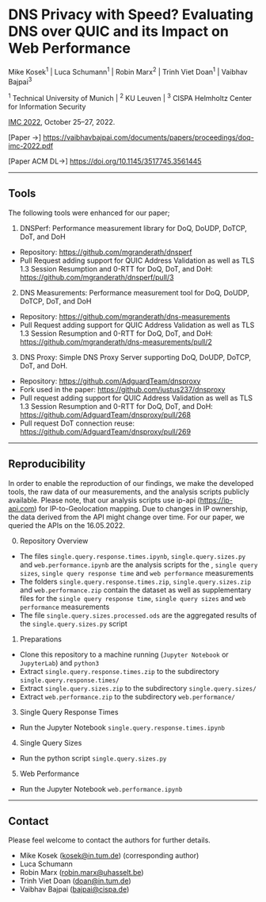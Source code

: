 # DNS Privacy with Speed? Evaluating DNS over QUIC and its Impact on Web Performance

Mike Kosek<sup>1</sup> | Luca Schumann<sup>1</sup> | Robin Marx<sup>2</sup> | Trinh Viet Doan<sup>1</sup> | Vaibhav Bajpai<sup>3</sup>

<sup>1</sup> Technical University of Munich | <sup>2</sup> KU Leuven | <sup>3</sup> CISPA Helmholtz Center for Information Security

[IMC 2022](https://conferences.sigcomm.org/imc/2022/), October 25&ndash;27, 2022.

[Paper &rarr;] https://vaibhavbajpai.com/documents/papers/proceedings/doq-imc-2022.pdf

[Paper ACM DL&rarr;] https://doi.org/10.1145/3517745.3561445

---

## Tools

The following tools were enhanced for our paper;

1. DNSPerf: Performance measurement library for DoQ, DoUDP, DoTCP, DoT, and DoH 
* Repository: https://github.com/mgranderath/dnsperf
* Pull Request adding support for QUIC Address Validation as well as TLS 1.3 Session Resumption and 0-RTT for DoQ, DoT, and DoH: https://github.com/mgranderath/dnsperf/pull/3

2. DNS Measurements: Performance measurement tool for DoQ, DoUDP, DoTCP, DoT, and DoH
* Repository: https://github.com/mgranderath/dns-measurements
* Pull Request adding support for QUIC Address Validation as well as TLS 1.3 Session Resumption and 0-RTT for DoQ, DoT, and DoH: https://github.com/mgranderath/dns-measurements/pull/2

3. DNS Proxy: Simple DNS Proxy Server supporting DoQ, DoUDP, DoTCP, DoT, and DoH. 
* Repository: https://github.com/AdguardTeam/dnsproxy
* Fork used in the paper: https://github.com/justus237/dnsproxy
* Pull request adding support for QUIC Address Validation as well as TLS 1.3 Session Resumption and 0-RTT for DoQ, DoT, and DoH: https://github.com/AdguardTeam/dnsproxy/pull/268
* Pull request DoT connection reuse: https://github.com/AdguardTeam/dnsproxy/pull/269

---

## Reproducibility

In order to enable the reproduction of our findings, we make the developed tools, the raw data of our measurements, and the analysis scripts publicly available. Please note, that our analysis scripts use ip-api (https://ip-api.com) for IP-to-Geolocation mapping. Due to changes in IP ownership, the data derived from the API might change over time. For our paper, we queried the APIs on the 16.05.2022.

0. Repository Overview
* The files ```single.query.response.times.ipynb```, ```single.query.sizes.py``` and ```web.performance.ipynb``` are the analysis scripts for the , ```single query sizes```, ```single query response time``` and ```web performance``` measurements
* The folders ```single.query.response.times.zip```, ```single.query.sizes.zip``` and ```web.performance.zip``` contain the dataset as well as supplementary files for the ```single query response time```, ```single query sizes``` and ```web performance``` measurements
* The file ```single.query.sizes.processed.ods``` are the aggregated results of the ```single.query.sizes.py``` script


1. Preparations
* Clone this repository to a machine running (```Jupyter Notebook``` or ```JupyterLab```) and ```python3```
* Extract ```single.query.response.times.zip``` to the subdirectory ```single.query.response.times/```
* Extract ```single.query.sizes.zip``` to the subdirectory ```single.query.sizes/```
* Extract ```web.performance.zip``` to the subdirectory ```web.performance/```

3. Single Query Response Times
* Run the Jupyter Notebook ```single.query.response.times.ipynb```

4. Single Query Sizes
* Run the python script ```single.query.sizes.py```

5. Web Performance
* Run the Jupyter Notebook ```web.performance.ipynb```

---

## Contact

Please feel welcome to contact the authors for further details.

* Mike Kosek (kosek@in.tum.de) (corresponding author)
* Luca Schumann
* Robin Marx (robin.marx@uhasselt.be)
* Trinh Viet Doan (doan@in.tum.de)
* Vaibhav Bajpai (bajpai@cispa.de)
